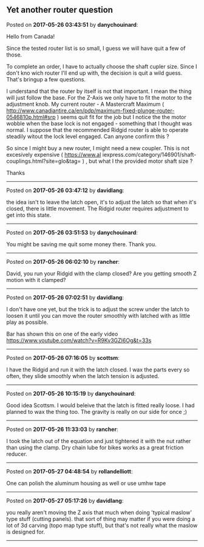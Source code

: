 ## Yet another router question
Posted on **2017-05-26 03:43:51** by **danychouinard**:

Hello from Canada!

Since the tested router list is so small, I guess we will have quit a few of those.

To complete an order, I have to actually choose the shaft cupler size.  Since I don't kno wich router I'll end up with, the decision is quit a wild guess.  That's bringup a few questions.

I understand that the router by itself is not that important.  I mean the thing will just follow the base.  For the Z-Axis we only have to fit the motor to the adjustment knob.  My current router - A Mastercraft Maximum ( http://www.canadiantire.ca/en/pdp/maximum-fixed-plunge-router-0546810p.html#srp ) seems quit fit for the job but I notice the the motor wobble when the base lock is not engaged - something that I thought was normal.  I suppose that the recommended Ridgid router is able to operate steadily witout the lock level engaged.  Can anyone confirm this ?

So since I might buy a new router, I might need a new coupler.  This is not excesively expensive ( https://www.al iexpress.com/category/146901/shaft-couplings.html?site=glo&tag= ) , but what I the provided motor shaft size ?

Thanks

---

Posted on **2017-05-26 03:47:12** by **davidlang**:

the idea isn't to leave the latch open, it's to adjust the latch so that when it's closed, there is little movement. The Ridgid router requires adjustment to get into this state.

---

Posted on **2017-05-26 03:51:53** by **danychouinard**:

You might be saving me quit some money there.  Thank you.

---

Posted on **2017-05-26 06:02:10** by **rancher**:

David, you run your Ridgid with the clamp closed?   Are you getting smooth Z motion with it clamped?

---

Posted on **2017-05-26 07:02:51** by **davidlang**:

I don't have one yet, but the trick is to adjust the screw under the latch to loosen it until you can move the router smoothly with latched with as little play as possible.

Bar has shown this on one of the early video https://www.youtube.com/watch?v=R9Kv3GZI6Og&t=33s

---

Posted on **2017-05-26 07:16:05** by **scottsm**:

I have the Ridgid and run it with the latch closed. I wax the parts every so often, they slide smoothly when the latch tension is adjusted.

---

Posted on **2017-05-26 10:15:19** by **danychouinard**:

Good idea Scottsm.  I would beleive that the latch is fitted really loose.  I had planned to wax the thing too.  The gravity is really on our side for once ;)

---

Posted on **2017-05-26 11:33:03** by **rancher**:

I took the latch out of the equation and just tightened it with the nut rather than using the clamp.  Dry chain lube for bikes works as a great friction reducer.

---

Posted on **2017-05-27 04:48:54** by **rollandelliott**:

One can polish the aluminum housing as well or use umhw tape

---

Posted on **2017-05-27 05:17:26** by **davidlang**:

you really aren't moving the Z axis that much when doing 'typical maslow' type stuff (cutting panels). that sort of thing may matter if you were doing  a lot of 3d carving (topo map type stuff), but that's not really what the maslow is designed for.

---

